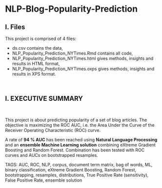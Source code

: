 # NLP-Blog-Popularity-Prediction

## I. Files

This project is comprised of 4 files:

- ds.csv contains the data,
- NLP_Popularity_Prediction_NYTimes.Rmd contains all code,
- NLP_Popularity_Prediction_NYTimes.html gives methods, insights and results in HTML format,
- NLP_Popularity_Prediction_NYTimes.oxps gives methods, insights and results in XPS format. 

<br>

## I. EXECUTIVE SUMMARY

<br>

This project is about predicting popularity of a set of blog articles. The objective is maximizing the ROC AUC, i.e. the Area Under the Curve of the Receiver Operating Characteristic (ROC) curve. 

A rate of **94 % AUC** has been reached using **Natural Language Processing** and an **ensemble Machine Learning solution** combining eXtreme Gradient Boosting and Random Forest. Combination has been tested with ROC curves and AUCs on bootstrapped resamples. 

TAGS: AUC, ROC, NLP, corpus, document term matrix, bag of words, ML, binary classification, eXtreme Gradient Boosting, Random Forest, bootstrapping, resamples, distributions, True Positive Rate (sensitivity), False Positive Rate, ensemble solution
